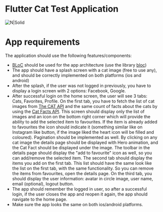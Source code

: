# Flutter Cat Test Application
![N|Solid](https://cdn2.thecatapi.com/logos/thecatapi_256xW.png)

# App requirements
The application should use the following features/components:
  - [BLoC](https://bloclibrary.dev/#/) should be used for the app architecture (use the library [bloc](https://pub.dev/packages/bloc))
  - The app should have a splash screen with a cat image (free to use any), and should be correctly implemented on both platforms (ios and android)
  - After the splash, if the user was not logged in previously, you have to display a login screen with 2 options: Facebook, Google.
  - After successful login on the home screen, the user will see 3 tabs: Cats, Favorites, Profile. 
On the first tab, you have to fetch the list of cat images from [The CAT API](https://thecatapi.com/) and the same count of facts about the cats by using the [Cat Facts API](https://catfact.ninja/). This screen should display only the list of images and an icon on the bottom right corner which will provide the ability to add the selected item to favourites. 
If the item is already added to favourites the icon should indicate it (something similar like on Instagram like button, if the image liked the heart icon will be filled and coloured). Pagination should be implemented as well. By clicking on any cat image the details page should be displayed with Hero animation, and the Cat Fact should be displayed under the image. The toolbar in the details page should display the "add to favourite" icon as well, so you can add/remove the selected item. The second tab should display the items you add on the first tab. This list should have the same look like the list on the first tab, with the same functionality. So you can remove the items from favourites, open the details page. On the third tab, you should display the user information: avatar in circle image, user name, email (optional), logout button.
  - The app should remember the logged in user, so after a successful login, if the user closes the app and reopen it again, the app should navigate to the home page.
  - Make sure the app looks the same on both ios/android platforms.
